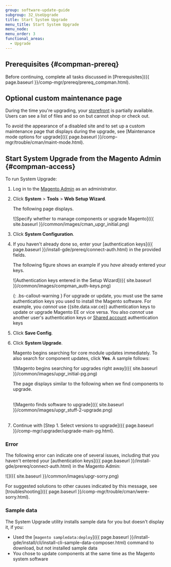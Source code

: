 ```yaml
---
group: software-update-guide
subgroup: 32_UseUpgrade
title: Start System Upgrade
menu_title: Start System Upgrade
menu_node:
menu_order: 3
functional_areas:
  - Upgrade
---
```


## Prerequisites {#compman-prereq}

Before continuing, complete all tasks discussed in [Prerequisites]({{ page.baseurl }}/comp-mgr/prereq/prereq_compman.html).

## Optional custom maintenance page

During the time you're upgrading, your [storefront](https://glossary.magento.com/storefront) is partially available. Users can see a list of files and so on but cannot shop or check out.

To avoid the appearance of a disabled site and to set up a custom maintenance page that displays during the upgrade, see [Maintenance mode options for upgrade]({{ page.baseurl }}/comp-mgr/trouble/cman/maint-mode.html).

## Start System Upgrade from the Magento Admin {#compman-access}

To run System Upgrade:

1. Log in to the [Magento Admin](https://glossary.magento.com/magento-admin) as an administrator.
1. Click **System** > **Tools** > **Web Setup Wizard**.

   The following page displays.

   ![Specify whether to manage components or upgrade Magento]({{ site.baseurl }}/common/images/cman_upgr_initial.png)

1. Click **System Configuration**.
1. If you haven't already done so, enter your [authentication keys]({{ page.baseurl }}/install-gde/prereq/connect-auth.html) in the provided fields.

   The following figure shows an example if you *have* already entered your keys.

   ![Authentication keys entered in the Setup Wizard]({{ site.baseurl }}/common/images/compman_auth-keys.png)

   {: .bs-callout-warning }
   For upgrade or update, you must use the same authentication keys you used to install the Magento software. For example, you *cannot* use {{site.data.var.ce}} authentication keys to update or upgrade Magento EE or vice versa. You also *cannot* use another user's authentication keys or [Shared account](http://docs.magento.com/m2/ce/user_guide/magento/magento-account-share.html) authentication keys

1. Click **Save Config**.
1. Click **System Upgrade**.

   Magento begins searching for core module updates immediately. To also search for component updates, click **Yes**. A sample follows:

   ![Magento begins searching for upgrades right away]({{ site.baseurl }}/common/images/upgr_initial-pg.png)

   The page displays similar to the following when we find components to upgrade.<br><br>

   ![Magento finds software to upgrade]({{ site.baseurl }}/common/images/upgr_stuff-2-upgrade.png)<br><br>

1. Continue with [Step 1. Select versions to upgrade]({{ page.baseurl }}/comp-mgr/upgrader/upgrade-main-pg.html).

### Error

The following error can indicate one of several issues, including that you haven't entered your [authentication keys]({{ page.baseurl }}/install-gde/prereq/connect-auth.html) in the Magento Admin:

![]({{ site.baseurl }}/common/images/upgr-sorry.png)

For suggested solutions to other causes indicated by this message, see [troubleshooting]({{ page.baseurl }}/comp-mgr/trouble/cman/were-sorry.html).

### Sample data

The System Upgrade utility installs sample data for you but doesn't display it, if you:

* Used the [`magento sampledata:deploy`]({{ page.baseurl }}/install-gde/install/cli/install-cli-sample-data-composer.html) command to download, but not installed sample data
* You chose to update components at the same time as the Magento system software
